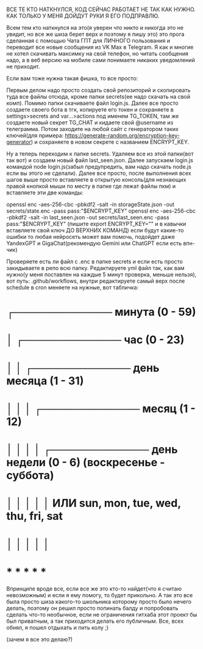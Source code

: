 ВСЕ ТЕ КТО НАТКНУЛСЯ, КОД СЕЙЧАС РАБОТАЕТ НЕ ТАК КАК НУЖНО. КАК ТОЛЬКО У МЕНЯ ДОЙДУТ РУКИ Я ЕГО ПОДПРАВЛЮ.



Всем тем кто наткнулся на это(я уверен что никто и никогда это не увидит, но все же шиза берет верх и поэтому я пишу это) это прога сделанная с помощью Чата ГПТ для ЛИЧНОГО пользования и переводит все новые сообщения из VK Max в Telegram.
Я как и многие не хотел скачивать максимку на свой телефон, но читать сообщения надо, а в веб версию на мобиле сами понимаете никаких уведомлений не приходит.

Если вам тоже нужна такая фишка, то все просто:

Первым делом надо просто создать свой репозиторий и скопировать туда все файлы отсюда, кроме папки secrets(ее надо скачать на свой комп). Помимо папки скачиваете файл login.js.
Далее все просто создаете своего бота в тгк, копируете его токен и сохраняете в settings>secrets and var...>actions под именем TG_TOKEN, там же создаете новый секрет TG_CHAT и кидаете свой @username из телеграмма.
Потом заходите на любой сайт с генератором таких ключей(для примера: https://generate-random.org/encryption-key-generator) и сохраняете в новом секрете с названием ENCRYPT_KEY.

Ну а теперь переходим к папке secrets. Удаляем все из этой папки(вот так вот) и создаем новый файл last_seen.json. Далее запускаем login.js командой node login.js(забыл предупредить, вам надо скачать node.js если вы этого не сделали).
Далее все просто, после выполнения всех шагов выше просто вставляете в открытую консоль(для незнающих правой кнопкой мыши по месту в папке где лежат файлы пкм) и вставляете эти две команды:

openssl enc -aes-256-cbc -pbkdf2 -salt -in storageState.json -out secrets/state.enc -pass pass:"$ENCRYPT_KEY"
openssl enc -aes-256-cbc -pbkdf2 -salt -in last_seen.json -out secrets/last_seen.enc -pass pass:"$ENCRYPT_KEY"
(пишите export ENCRYPT_KEY="" и в кавычки вставляете свой ключ ДО ВЕРХНИХ КОМАНД)
если будут какие-то ошибки то любая нейросеть может вам помочь, подойдет даже YandexGPT и GigaChat(рекомендую Gemini или ChatGPT если есть впн-чик)

Проверяете есть ли файл с .enc в папке secrets и если есть просто закидываете в репо всю папку.
Редактируете yml файл так, как вам нужно(у меня поставлен на каждые 5 минут проверка, меньше нельзя), вот путь: .github/workflows, внутри редактируете самый верх после schedule в cron меняете на нужные, вот табличка: 

# ┌───────────── минута (0 - 59)
# │ ┌───────────── час (0 - 23)
# │ │ ┌───────────── день месяца (1 - 31)
# │ │ │ ┌───────────── месяц (1 - 12)
# │ │ │ │ ┌───────────── день недели (0 - 6) (воскресенье - суббота)
# │ │ │ │ │                                   ИЛИ sun, mon, tue, wed, thu, fri, sat
# │ │ │ │ │
# * * * * *




Впринципе вроде все, если все же это кто-то найдет(что я считаю невозможным) и если я ему помогу, то будет прикольно. А так это все была просто шиза какого-то школьника которому просто было нечего делать, поэтому он решил просто попинать балду и попробовать сделать что-то необычное, если не ограничения гитхаба этот проект бы был приватным, а так приходится делать его публичным.
Все, всех обнял, я пошел отдыхать и пить колу ;)


























(зачем я все это делаю?)